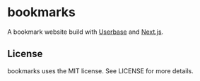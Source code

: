 # bookmarks

A bookmark website build with [Userbase][] and [Next.js][].

## License

bookmarks uses the MIT license. See LICENSE for more details.

[Next.js]: https://nextjs.org
[Userbase]: https://userbase.com
